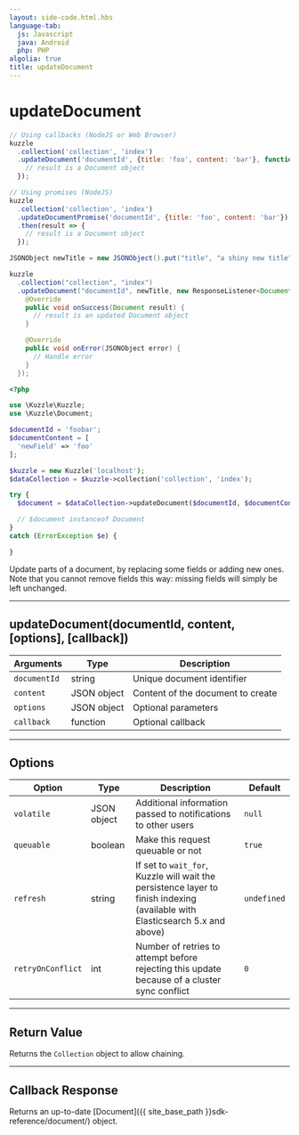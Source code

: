 ```yaml
---
layout: side-code.html.hbs
language-tab:
  js: Javascript
  java: Android
  php: PHP
algolia: true
title: updateDocument
---
```


# updateDocument

```js
// Using callbacks (NodeJS or Web Browser)
kuzzle
  .collection('collection', 'index')
  .updateDocument('documentId', {title: 'foo', content: 'bar'}, function (error, result) {
    // result is a Document object
  });

// Using promises (NodeJS)
kuzzle
  .collection('collection', 'index')
  .updateDocumentPromise('documentId', {title: 'foo', content: 'bar'})
  .then(result => {
    // result is a Document object
  });
```

```java
JSONObject newTitle = new JSONObject().put("title", "a shiny new title");

kuzzle
  .collection("collection", "index")
  .updateDocument("documentId", newTitle, new ResponseListener<Document>() {
    @Override
    public void onSuccess(Document result) {
      // result is an updated Document object
    }

    @Override
    public void onError(JSONObject error) {
      // Handle error
    }
  });
```

```php
<?php

use \Kuzzle\Kuzzle;
use \Kuzzle\Document;

$documentId = 'foobar';
$documentContent = [
  'newField' => 'foo'
];

$kuzzle = new Kuzzle('localhost');
$dataCollection = $kuzzle->collection('collection', 'index');

try {
  $document = $dataCollection->updateDocument($documentId, $documentContent);

  // $document instanceof Document
}
catch (ErrorException $e) {

}
```

Update parts of a document, by replacing some fields or adding new ones.  
Note that you cannot remove fields this way: missing fields will simply be left unchanged.

---

## updateDocument(documentId, content, [options], [callback])

| Arguments | Type | Description |
|---------------|---------|----------------------------------------|
| ``documentId`` | string | Unique document identifier |
| ``content`` | JSON object | Content of the document to create |
| ``options`` | JSON object | Optional parameters |
| ``callback`` | function | Optional callback |

---

## Options

| Option | Type | Description | Default |
|---------------|---------|----------------------------------------|---------|
| ``volatile`` | JSON object | Additional information passed to notifications to other users | ``null`` |
| ``queuable`` | boolean | Make this request queuable or not  | ``true`` |
| ``refresh`` | string | If set to ``wait_for``, Kuzzle will wait the persistence layer to finish indexing (available with Elasticsearch 5.x and above) | ``undefined`` |
| `retryOnConflict` | int | Number of retries to attempt before rejecting this update because of a cluster sync conflict | `0` |

---

## Return Value

Returns the `Collection` object to allow chaining.

---

## Callback Response

Returns an up-to-date [Document]({{ site_base_path }}sdk-reference/document/) object.

